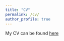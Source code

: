 ```yaml
---
title: "CV"
permalink: /cv/
author_profile: true
---
```

 My CV can be found 
 <a href = "https://artaboni.github.io/Taboni_CV_6_16_23.pdf"> here </a>
